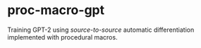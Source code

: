# proc-macro-gpt

Training GPT-2 using *source-to-source* automatic differentiation implemented with procedural macros.
